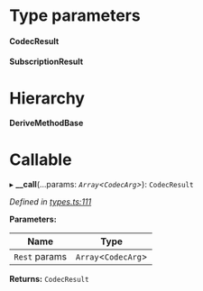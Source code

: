 

# Type parameters
#### CodecResult 
#### SubscriptionResult 
# Hierarchy

**DeriveMethodBase**

# Callable
▸ **__call**(...params: *`Array`<`CodecArg`>*): `CodecResult`

*Defined in [types.ts:111](https://github.com/polkadot-js/api/blob/35a59ec/packages/api/src/types.ts#L111)*

**Parameters:**

| Name | Type |
| ------ | ------ |
| `Rest` params | `Array`<`CodecArg`> |

**Returns:** `CodecResult`

